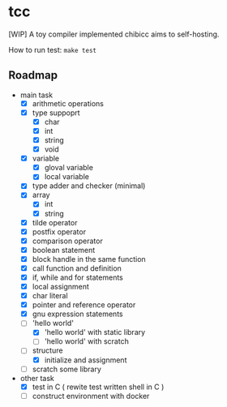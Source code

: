 # tcc

[WIP] A toy compiler implemented chibicc aims to self-hosting.

How to run test: `make test`

## Roadmap
- main task
  - [x] arithmetic operations
  - [x] type suppoprt
    - [x] char
    - [x] int
    - [x] string
    - [x] void
  - [x] variable
    - [x] gloval variable
    - [x] local variable
  - [x] type adder and checker (minimal)
  - [x] array
    - [x] int
    - [x] string
  - [x] tilde operator
  - [x] postfix operator
  - [x] comparison operator
  - [x] boolean statement
  - [x] block handle in the same function
  - [x] call function and definition
  - [x] if, while and for statements
  - [x] local assignment
  - [x] char literal
  - [x] pointer and reference operator
  - [x] gnu expression statements
  - [ ] 'hello world'
    - [x] 'hello world' with static library
    - [ ] 'hello world' with scratch
  - [ ] structure
    - [x] initialize and assignment
  - [ ] scratch some library
- other task
  - [x] test in C ( rewite test written shell in C )
  - [ ] construct environment with docker
